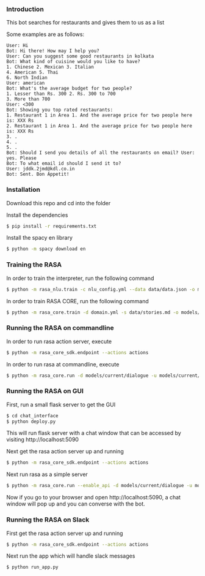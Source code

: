 ### Introduction

This bot searches for restaurants and gives them to us as a list

Some examples are as follows:
```
User: Hi
Bot: Hi there! How may I help you?
User: Can you suggest some good restaurants in kolkata 
Bot: What kind of cuisine would you like to have?
1. Chinese 2. Mexican 3. Italian
4. American 5. Thai
6. North Indian
User: american
Bot: What's the average budget for two people?
1. Lesser than Rs. 300 2. Rs. 300 to 700
3. More than 700
User: <300
Bot: Showing you top rated restaurants:
1. Restaurant 1 in Area 1. And the average price for two people here is: XXX Rs
2. Restaurant 1 in Area 1. And the average price for two people here is: XXX Rs
3. .
4. .
5. .
Bot: Should I send you details of all the restaurants on email? User: yes. Please
Bot: To what email id should I send it to?
User: jddk.2jmd@kdl.co.in
Bot: Sent. Bon Appetit!
```


### Installation

Download this repo and cd into the folder

Install the dependencies
```sh
$ pip install -r requirements.txt
```
Install the spacy en library
```sh
$ python -m spacy download en
```

### Training the RASA 

In order to train the interpreter, run the following command

```sh
$ python -m rasa_nlu.train -c nlu_config.yml --data data/data.json -o models --fixed_model_name nlu --project current --verbose
```

In order to train RASA CORE, run the following command

```sh
$ python -m rasa_core.train -d domain.yml -s data/stories.md -o models/current/dialogue -c policies.yml
```

### Running the RASA on commandline

In order to run rasa action server, execute
```sh
$ python -m rasa_core_sdk.endpoint --actions actions
```


In order to run rasa at commandline, execute
```sh
$ python -m rasa_core.run -d models/current/dialogue -u models/current/nlu --endpoints endpoints.yml
```

### Running the RASA on GUI
First, run a small flask server to get the GUI
```sh
$ cd chat_interface
$ python deploy.py
```
This will run flask server with a chat window that can be accessed by visiting
http://localhost:5090

Next get the rasa action server up and running
```sh
$ python -m rasa_core_sdk.endpoint --actions actions
```

Next run rasa as a simple server
```sh
$ python -m rasa_core.run --enable_api -d models/current/dialogue -u models/current/nlu -o out.log --endpoints endpoints.yml
```

Now if you go to your browser and open http://localhost:5090, a chat window will pop up and you can converse with the bot.


### Running the RASA on Slack

First get the rasa action server up and running
```sh
$ python -m rasa_core_sdk.endpoint --actions actions
```

Next run the app which will handle slack messages
```sh
$ python run_app.py
```

